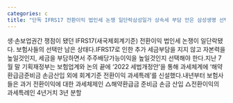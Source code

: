 ```yaml
---
categories: c
title: "단독 IFRS17 전환이익 법인세 논쟁 일단락삼성일가 상속세 부담 안은 삼성생명 선택 주목"
---
```

생·손보업권간 쟁점이 됐던 IFRS17(새국제회계기준) 전환이익 법인세 논쟁이 일단락됐다. 보험사들의 선택만 남은 상태다.IFRS17로 인한 추가 세금부담을 지지 않고 자본력을 높일것인지, 세금을 부담하면서 주주배당가능이익을 높일것인지 선택해야 한다.지난 7월 말 기획재정부는 보험업계와 논의 끝에 ‘2022 세법개정안’을 통해 과세체계에 ‘해약환급금준비금 손금산입 외에 회계기준 전환이익 과세특례’를 신설했다.내년부터 보험사들은 과거 전환이익에 대한 과세체제인 △해약환급금 준비금 손금 산입 △전환이익의 과세특례인 4년거치 3년 분할